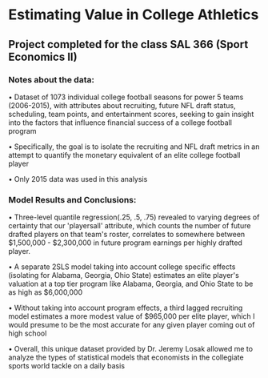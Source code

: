 # Estimating Value in College Athletics

## Project completed for the class SAL 366 (Sport Economics II)

### Notes about the data:

• Dataset of 1073 individual college football seasons for power 5 teams (2006-2015), with attributes about recruiting, future NFL draft status, scheduling, team points, and entertainment scores, seeking to gain insight into the factors that influence financial success of a college football program

• Specifically, the goal is to isolate the recruiting and NFL draft metrics in an attempt to quantify the monetary equivalent of an elite college football player

• Only 2015 data was used in this analysis

### Model Results and Conclusions:

• Three-level quantile regression(.25, .5, .75) revealed to varying degrees of certainty that our 'playersall' attribute, which counts the number of future drafted players on that team's roster, correlates to somewhere between $1,500,000 - $2,300,000 in future program earnings per highly drafted player. 

• A separate 2SLS model taking into account college specific effects (isolating for Alabama, Georgia, Ohio State) estimates an elite player's valuation at a top tier program like Alabama, Georgia, and Ohio State to be as high as $6,000,000 

• Without taking into account program effects, a third lagged recruiting model estimates a more modest value of $965,000 per elite player, which I would presume to be the most accurate for any given player coming out of high school

• Overall, this unique dataset provided by Dr. Jeremy Losak allowed me to analyze the types of statistical models that economists in the collegiate sports world tackle on a daily basis

